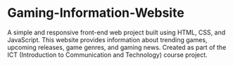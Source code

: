 # Gaming-Information-Website
A simple and responsive front-end web project built using HTML, CSS, and JavaScript. This website provides information about trending games, upcoming releases, game genres, and gaming news. Created as part of the ICT (Introduction to Communication and Technology) course project.

